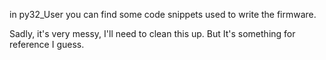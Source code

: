 in py32_User you can find some code snippets used to write the firmware.

Sadly, it's very messy, I'll need to clean this up. But It's something for reference I guess.

